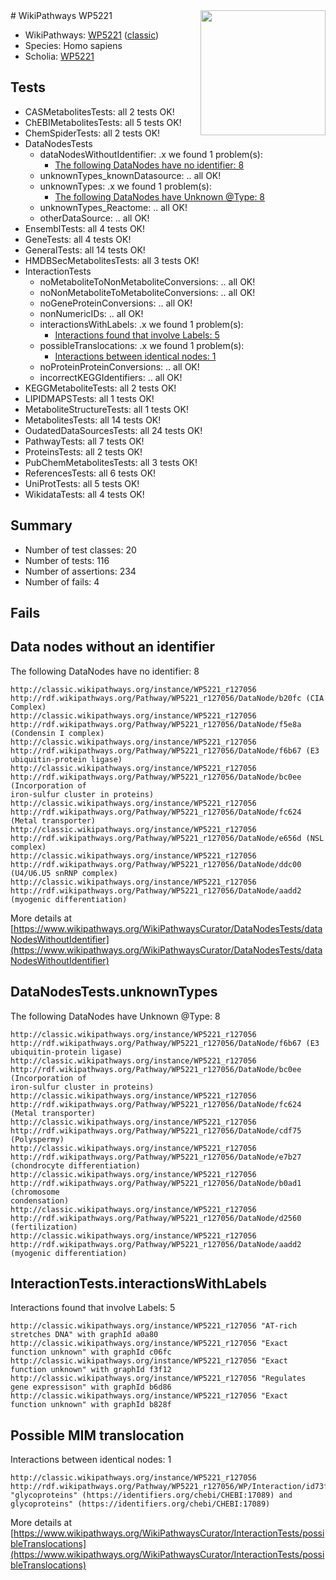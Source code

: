 <img style="float: right; width: 200px" src="https://upload.wikimedia.org/wikipedia/commons/thumb/8/83/Wplogo_with_text_500.png/640px-Wplogo_with_text_500.png" />
# WikiPathways WP5221

* WikiPathways: [WP5221](https://wikipathways.org/pathways/WP5221) ([classic](https://classic.wikipathways.org/instance/WP5221))
* Species: Homo sapiens
* Scholia: [WP5221](https://scholia.toolforge.org/wikipathways/WP5221)
## Tests
* CASMetabolitesTests: all 2 tests OK!
* ChEBIMetabolitesTests: all 5 tests OK!
* ChemSpiderTests: all 2 tests OK!
* DataNodesTests
    * dataNodesWithoutIdentifier: .x we found 1 problem(s):
        * [The following DataNodes have no identifier: 8](#d2d32fa7)
    * unknownTypes_knownDatasource: .. all OK!
    * unknownTypes: .x we found 1 problem(s):
        * [The following DataNodes have Unknown @Type: 8](#839973e6)
    * unknownTypes_Reactome: .. all OK!
    * otherDataSource: .. all OK!
* EnsemblTests: all 4 tests OK!
* GeneTests: all 4 tests OK!
* GeneralTests: all 14 tests OK!
* HMDBSecMetabolitesTests: all 3 tests OK!
* InteractionTests
    * noMetaboliteToNonMetaboliteConversions: .. all OK!
    * noNonMetaboliteToMetaboliteConversions: .. all OK!
    * noGeneProteinConversions: .. all OK!
    * nonNumericIDs: .. all OK!
    * interactionsWithLabels: .x we found 1 problem(s):
        * [Interactions found that involve Labels: 5](#630d267c)
    * possibleTranslocations: .x we found 1 problem(s):
        * [Interactions between identical nodes: 1](#1c118206)
    * noProteinProteinConversions: .. all OK!
    * incorrectKEGGIdentifiers: .. all OK!
* KEGGMetaboliteTests: all 2 tests OK!
* LIPIDMAPSTests: all 1 tests OK!
* MetaboliteStructureTests: all 1 tests OK!
* MetabolitesTests: all 14 tests OK!
* OudatedDataSourcesTests: all 24 tests OK!
* PathwayTests: all 7 tests OK!
* ProteinsTests: all 2 tests OK!
* PubChemMetabolitesTests: all 3 tests OK!
* ReferencesTests: all 6 tests OK!
* UniProtTests: all 5 tests OK!
* WikidataTests: all 4 tests OK!


## Summary

* Number of test classes: 20
* Number of tests: 116
* Number of assertions: 234
* Number of fails: 4

## Fails

<a name="d2d32fa7" />

## Data nodes without an identifier

The following DataNodes have no identifier: 8
```
http://classic.wikipathways.org/instance/WP5221_r127056 http://rdf.wikipathways.org/Pathway/WP5221_r127056/DataNode/b20fc (CIA Complex)
http://classic.wikipathways.org/instance/WP5221_r127056 http://rdf.wikipathways.org/Pathway/WP5221_r127056/DataNode/f5e8a (Condensin I complex)
http://classic.wikipathways.org/instance/WP5221_r127056 http://rdf.wikipathways.org/Pathway/WP5221_r127056/DataNode/f6b67 (E3 ubiquitin-protein ligase)
http://classic.wikipathways.org/instance/WP5221_r127056 http://rdf.wikipathways.org/Pathway/WP5221_r127056/DataNode/bc0ee (Incorporation of
iron-sulfur cluster in proteins)
http://classic.wikipathways.org/instance/WP5221_r127056 http://rdf.wikipathways.org/Pathway/WP5221_r127056/DataNode/fc624 (Metal transporter)
http://classic.wikipathways.org/instance/WP5221_r127056 http://rdf.wikipathways.org/Pathway/WP5221_r127056/DataNode/e656d (NSL complex)
http://classic.wikipathways.org/instance/WP5221_r127056 http://rdf.wikipathways.org/Pathway/WP5221_r127056/DataNode/ddc00 (U4/U6.U5 snRNP complex)
http://classic.wikipathways.org/instance/WP5221_r127056 http://rdf.wikipathways.org/Pathway/WP5221_r127056/DataNode/aadd2 (myogenic differentiation)
```

More details at [https://www.wikipathways.org/WikiPathwaysCurator/DataNodesTests/dataNodesWithoutIdentifier](https://www.wikipathways.org/WikiPathwaysCurator/DataNodesTests/dataNodesWithoutIdentifier)

<a name="839973e6" />

## DataNodesTests.unknownTypes

The following DataNodes have Unknown @Type: 8
```
http://classic.wikipathways.org/instance/WP5221_r127056 http://rdf.wikipathways.org/Pathway/WP5221_r127056/DataNode/f6b67 (E3 ubiquitin-protein ligase)
http://classic.wikipathways.org/instance/WP5221_r127056 http://rdf.wikipathways.org/Pathway/WP5221_r127056/DataNode/bc0ee (Incorporation of
iron-sulfur cluster in proteins)
http://classic.wikipathways.org/instance/WP5221_r127056 http://rdf.wikipathways.org/Pathway/WP5221_r127056/DataNode/fc624 (Metal transporter)
http://classic.wikipathways.org/instance/WP5221_r127056 http://rdf.wikipathways.org/Pathway/WP5221_r127056/DataNode/cdf75 (Polyspermy)
http://classic.wikipathways.org/instance/WP5221_r127056 http://rdf.wikipathways.org/Pathway/WP5221_r127056/DataNode/e7b27 (chondrocyte differentiation)
http://classic.wikipathways.org/instance/WP5221_r127056 http://rdf.wikipathways.org/Pathway/WP5221_r127056/DataNode/b0ad1 (chromosome
condensation)
http://classic.wikipathways.org/instance/WP5221_r127056 http://rdf.wikipathways.org/Pathway/WP5221_r127056/DataNode/d2560 (fertilization)
http://classic.wikipathways.org/instance/WP5221_r127056 http://rdf.wikipathways.org/Pathway/WP5221_r127056/DataNode/aadd2 (myogenic differentiation)
```

<a name="630d267c" />

## InteractionTests.interactionsWithLabels

Interactions found that involve Labels: 5
```
http://classic.wikipathways.org/instance/WP5221_r127056 "AT-rich stretches DNA" with graphId a0a80
http://classic.wikipathways.org/instance/WP5221_r127056 "Exact function unknown" with graphId c06fc
http://classic.wikipathways.org/instance/WP5221_r127056 "Exact function unknown" with graphId f3f12
http://classic.wikipathways.org/instance/WP5221_r127056 "Regulates
gene expressison" with graphId b6d86
http://classic.wikipathways.org/instance/WP5221_r127056 "Exact function unknown" with graphId b828f
```

<a name="1c118206" />

## Possible MIM translocation

Interactions between identical nodes: 1
```
http://classic.wikipathways.org/instance/WP5221_r127056 http://rdf.wikipathways.org/Pathway/WP5221_r127056/WP/Interaction/id73f1ddb3 "glycoproteins" (https://identifiers.org/chebi/CHEBI:17089) and 
glycoproteins" (https://identifiers.org/chebi/CHEBI:17089)
```

More details at [https://www.wikipathways.org/WikiPathwaysCurator/InteractionTests/possibleTranslocations](https://www.wikipathways.org/WikiPathwaysCurator/InteractionTests/possibleTranslocations)

